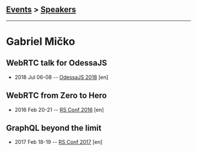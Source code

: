 ## [Events](../README.md) > [Speakers](../speakers.md)
---

# Gabriel Mičko

## WebRTC talk for OdessaJS
- 2018 Jul 06-08 -- [OdessaJS 2018](https://youtu.be/10g_krBzymQ) [en]   
## WebRTC from Zero to Hero
- 2016 Feb 20-21 -- [RS Conf 2016](https://www.youtube.com/watch?v=DOg3XPAgZwE) [en]   
## GraphQL beyond the limit
- 2017 Feb 18-19 -- [RS Conf 2017](https://www.youtube.com/watch?v=wyfSYJk_m9Q) [en]   
